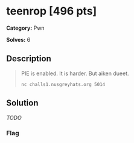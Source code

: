 # teenrop [496 pts]

**Category:** Pwn

**Solves:** 6

## Description
> PIE is enabled. It is harder. But aiken dueet.
> 
> `nc challs1.nusgreyhats.org 5014`

## Solution

*TODO*

### Flag

